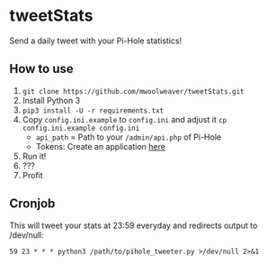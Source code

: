 # tweetStats
Send a daily tweet with your Pi-Hole statistics!

## How to use
1. `git clone https://github.com/mwoolweaver/tweetStats.git`
2. Install Python 3
3. `pip3 install -U -r requirements.txt`
4. Copy `config.ini.example` to `config.ini` and adjust it `cp config.ini.example config.ini`
    * `api_path` = Path to your `/admin/api.php` of Pi-Hole
    * Tokens: Create an application [here](https://apps.twitter.com/)
5. Run it!
6. ???
7. Profit

## Cronjob
This will tweet your stats at 23:59 everyday and redirects output to /dev/null:

```
59 23 * * * python3 /path/to/pihole_tweeter.py >/dev/null 2>&1
```
